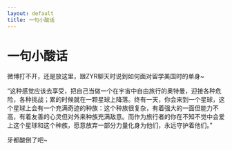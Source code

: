 ```yaml
---
layout: default
title: 一句小酸话
---
```

# 一句小酸话
微博打不开，还是放这里，跟ZYR聊天时说到如何面对留学美国时的单身\~

“这种感觉应该去享受，把自己当做一个在宇宙中自由旅行的奥特曼，迎接各种危险，各种挑战；累的时候就在一颗星球上降落。终有一天，你会来到一个星球，这个星球上会有一个充满奇迹的种族：这个种族很复杂，有着强大的一面但能力不高，有着友善的心灵但对外来种族充满敌意。而作为旅行者的你在不知不觉中会爱上这个星球和这个种族，愿意放弃一部分力量化身为他们，永远守护着他们。”

牙都酸倒了吧\~